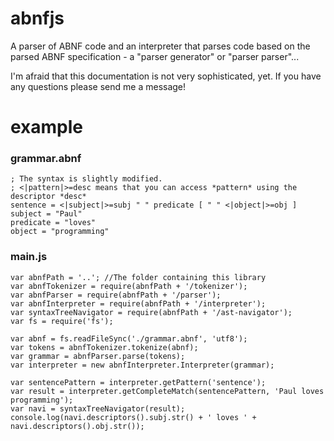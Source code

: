 # abnfjs
A parser of ABNF code and an interpreter that parses code based on the parsed ABNF specification - a "parser generator" or "parser parser"...

I'm afraid that this documentation is not very sophisticated, yet. If you have any questions please send me a message!

# example
### grammar.abnf
    ; The syntax is slightly modified.
    ; <|pattern|>=desc means that you can access *pattern* using the descriptor *desc*
    sentence = <|subject|>=subj " " predicate [ " " <|object|>=obj ]
    subject = "Paul"
    predicate = "loves"
    object = "programming"

### main.js
    var abnfPath = '..'; //The folder containing this library
    var abnfTokenizer = require(abnfPath + '/tokenizer');
    var abnfParser = require(abnfPath + '/parser');
    var abnfInterpreter = require(abnfPath + '/interpreter');
    var syntaxTreeNavigator = require(abnfPath + '/ast-navigator');
    var fs = require('fs');
    
    var abnf = fs.readFileSync('./grammar.abnf', 'utf8');
    var tokens = abnfTokenizer.tokenize(abnf);
    var grammar = abnfParser.parse(tokens);
    var interpreter = new abnfInterpreter.Interpreter(grammar);
    
    var sentencePattern = interpreter.getPattern('sentence');
    var result = interpreter.getCompleteMatch(sentencePattern, 'Paul loves programming');
    var navi = syntaxTreeNavigator(result);
    console.log(navi.descriptors().subj.str() + ' loves ' + navi.descriptors().obj.str());
